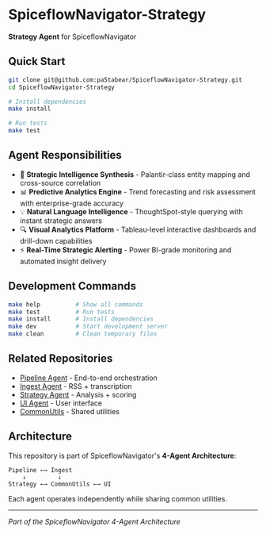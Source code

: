 # SpiceflowNavigator-Strategy

**Strategy Agent** for SpiceflowNavigator

## Quick Start

```bash
git clone git@github.com:pa5tabear/SpiceflowNavigator-Strategy.git
cd SpiceflowNavigator-Strategy

# Install dependencies
make install

# Run tests
make test
```

## Agent Responsibilities

- 🎯 **Strategic Intelligence Synthesis** - Palantir-class entity mapping and cross-source correlation
- 📊 **Predictive Analytics Engine** - Trend forecasting and risk assessment with enterprise-grade accuracy  
- 💡 **Natural Language Intelligence** - ThoughtSpot-style querying with instant strategic answers
- 🔍 **Visual Analytics Platform** - Tableau-level interactive dashboards and drill-down capabilities
- ⚡ **Real-Time Strategic Alerting** - Power BI-grade monitoring and automated insight delivery

## Development Commands

```bash
make help          # Show all commands
make test          # Run tests
make install       # Install dependencies  
make dev           # Start development server
make clean         # Clean temporary files
```



## Related Repositories

- [Pipeline Agent](git@github.com:pa5tabear/SpiceflowNavigator-Pipeline) - End-to-end orchestration
- [Ingest Agent](git@github.com:pa5tabear/SpiceflowNavigator-Ingest) - RSS + transcription
- [Strategy Agent](git@github.com:pa5tabear/SpiceflowNavigator-Strategy) - Analysis + scoring
- [UI Agent](git@github.com:pa5tabear/SpiceflowNavigator-UI) - User interface
- [CommonUtils](git@github.com:pa5tabear/SpiceflowNavigator-CommonUtils) - Shared utilities

## Architecture

This repository is part of SpiceflowNavigator's **4-Agent Architecture**:

```
Pipeline ←→ Ingest
    ↓         ↓
Strategy ←→ CommonUtils ←→ UI
```

Each agent operates independently while sharing common utilities.

---
*Part of the SpiceflowNavigator 4-Agent Architecture*

